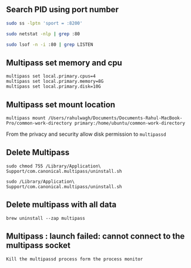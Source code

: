 ## Search PID using port number 

```bash
sudo ss -lptn 'sport = :8200' 

sudo netstat -nlp | grep :80

sudo lsof -n -i :80 | grep LISTEN
```
## Multipass set memory and cpu

```
multipass set local.primary.cpus=4
multipass set local.primary.memory=8G
multipass set local.primary.disk=10G
```

## Multipass set mount location
```
multipass mount /Users/rahulwagh/Documents/Documents-Rahul-MacBook-Pro/common-work-directory primary:/home/ubuntu/common-work-directory
```

From the privacy and security allow disk permission to `multipassd`


## Delete Multipass

```
sudo chmod 755 /Library/Application\ Support/com.canonical.multipass/uninstall.sh

sudo /Library/Application\ Support/com.canonical.multipass/uninstall.sh
```

## Delete multipass with all data
```
brew uninstall --zap multipass
```

## Multipass : launch failed: cannot connect to the multipass socket

```
Kill the multipassd process form the process monitor 
```
